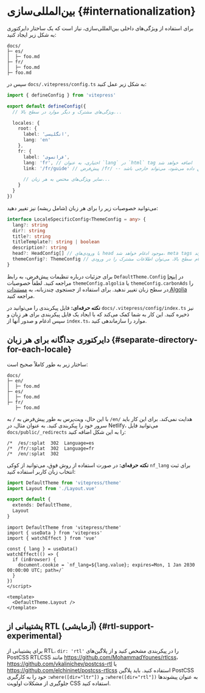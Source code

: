 # بین‌المللی‌سازی {#internationalization}

برای استفاده از ویژگی‌های داخلی بین‌المللی‌سازی، نیاز است که یک ساختار دایرکتوری به شکل زیر ایجاد کنید:

```
docs/
├─ es/
│  ├─ foo.md
├─ fr/
│  ├─ foo.md
├─ foo.md
```

سپس در `docs/.vitepress/config.ts` به شکل زیر عمل کنید:

```ts [docs/.vitepress/config.ts]
import { defineConfig } from 'vitepress'

export default defineConfig({
  // ویژگی‌های مشترک و دیگر موارد در سطح بالا...

  locales: {
    root: {
      label: 'انگلیسی',
      lang: 'en'
    },
    fr: {
      label: 'فرانسوی',
      lang: 'fr', // اختیاری، به عنوان `lang` در `html` tag اضافه خواهد شد
      link: '/fr/guide' // پیش‌فرض /fr/ -- در منوی ترجمه‌ها نمایش داده می‌شود، می‌تواند خارجی باشد

      // سایر ویژگی‌های مختص به هر زبان...
    }
  }
})
```

می‌توانید خصوصیات زیر را برای هر زبان (شامل ریشه) نیز تغییر دهید:

```ts
interface LocaleSpecificConfig<ThemeConfig = any> {
  lang?: string
  dir?: string
  title?: string
  titleTemplate?: string | boolean
  description?: string
  head?: HeadConfig[] // با ورودی‌های head موجود ادغام خواهد شد، meta tags تکراری به طور خودکار حذف می‌شوند
  themeConfig?: ThemeConfig // ادغام سطح بالا، می‌توان اطلاعات مشترک را در ورودی themeConfig اضافه کرد
}
```

برای جزئیات درباره تنظیمات پیش‌فرض، به رابط `DefaultTheme.Config` در [اینجا](https://github.com/vuejs/vitepress/blob/main/types/default-theme.d.ts) مراجعه کنید. لطفاً خصوصیات `themeConfig.algolia` یا `themeConfig.carbonAds` را در سطح زبان تغییر ندهید. برای استفاده از جستجوی چندزبانه، به [مستندات Algolia](../reference/default-theme-search#i18n) مراجعه کنید.

**نکته حرفه‌ای:** فایل پیکربندی را می‌توانید در `docs/.vitepress/config/index.ts` نیز ذخیره کنید. این کار به شما کمک می‌کند که با ایجاد یک فایل پیکربندی برای هر زبان و سپس ادغام و صدور آنها از `index.ts`، موارد را سازماندهی کنید.

## دایرکتوری جداگانه برای هر زبان {#separate-directory-for-each-locale}

ساختار زیر به طور کاملاً صحیح است:

```
docs/
├─ en/
│  ├─ foo.md
├─ es/
│  ├─ foo.md
├─ fr/
   ├─ foo.md
```

با این حال، ویت‌پرس به طور پیش‌فرض به `/` به `/en/` هدایت نمی‌کند. برای این کار باید سرور خود را پیکربندی کنید. به عنوان مثال، در Netlify، می‌توانید فایل `docs/public/_redirects` را به این شکل اضافه کنید:

```
/*  /es/:splat  302  Language=es
/*  /fr/:splat  302  Language=fr
/*  /en/:splat  302
```

**نکته حرفه‌ای:** در صورت استفاده از روش فوق، می‌توانید از کوکی `nf_lang` برای ثبت انتخاب زبان کاربر استفاده کنید:

```ts [docs/.vitepress/theme/index.ts]
import DefaultTheme from 'vitepress/theme'
import Layout from './Layout.vue'

export default {
  extends: DefaultTheme,
  Layout
}
```

```vue [docs/.vitepress/theme/Layout.vue]<script setup lang="ts">
import DefaultTheme from 'vitepress/theme'
import { useData } from 'vitepress'
import { watchEffect } from 'vue'

const { lang } = useData()
watchEffect(() => {
  if (inBrowser) {
    document.cookie = `nf_lang=${lang.value}; expires=Mon, 1 Jan 2030 00:00:00 UTC; path=/`
  }
})
</script>

<template>
  <DefaultTheme.Layout />
</template>
```

## پشتیبانی از RTL (آزمایشی) {#rtl-support-experimental}

برای پشتیبانی از RTL، `dir: 'rtl'` را در پیکربندی مشخص کنید و از پلاگین‌های PostCSS RTLCSS مانند <https://github.com/MohammadYounes/rtlcss>، <https://github.com/vkalinichev/postcss-rtl> یا <https://github.com/elchininet/postcss-rtlcss> استفاده کنید. باید پلاگین PostCSS خود را به کارگیری `:where([dir="ltr"])` و `:where([dir="rtl"])` به عنوان پیشوندها جلوگیری از مشکلات اولویت CSS استفاده کنید.
